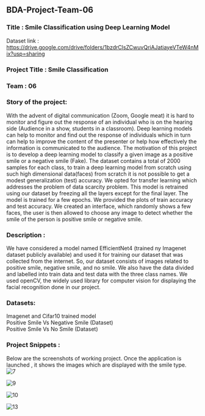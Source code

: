 ## BDA-Project-Team-06  
### Title : Smile Classification using Deep Learning Model  
 Dataset link : https://drive.google.com/drive/folders/1bzdrClsZCwuvQriAJatiayeVTeW4nMix?usp=sharing

### Project Title : Smile Classification
### Team : 06

### Story of the project:
With the advent of digital communication (Zoom, Google meat) it is hard to monitor and figure out the response of an individual who is on the hearing side (Audience in a show, students in a classroom). Deep learning models can help to monitor and find out the response of individuals which in turn can help to improve the content of the presenter or help how effectively the information is communicated to the audience. The motivation of this project is to develop a deep learning model to classify a given image as a positive smile or a negative smile (Fake). The dataset contains a total of 2000 samples for each class, to train a deep learning model from scratch using such high dimensional data(faces) from scratch it is not possible to get a modest generalization (test) accuracy. We opted for transfer learning which addresses the problem of data scarcity problem. This model is retrained using our dataset by freezing all the layers except for the final layer. The model is trained for a few epochs. We provided the plots of train accuracy and test accuracy. We created an interface, which randomly shows a few faces, the user is then allowed to choose any image to detect whether the smile of the person is positive smile or negative smile.

### Description :
We have considered a model named EfficientNet4 (trained ny Imagenet dataset publicly available) and used it for training our dataset that was collected from the internet. So, our dataset consists of images related to positive smile, negative smile, and no smile. We also have the data divided and labelled into train data and test data with the three class names. We used openCV, the widely used library for computer vision for displaying the facial recognition done in our project. 

### Datasets:
Imagenet and Cifar10 trained model  
Positive Smile Vs Negative Smile (Dataset)  
Positive Smile Vs No Smile (Dataset)

### Project Snippets :
Below are the screenshots of working project. Once the application is launched , it shows the images which are displayed with the smile type.  
![7](https://user-images.githubusercontent.com/79431387/146981222-f49775ea-2860-4ecc-9674-bf3c622124f9.png)  

![9](https://user-images.githubusercontent.com/79431387/146981536-00bcff0c-4ac4-4d19-ad46-98123a061e2c.png)  

![10](https://user-images.githubusercontent.com/79431387/146981595-ea71aa5e-5ec9-4a28-b44f-531b0ab7e35c.png)  

![13](https://user-images.githubusercontent.com/79431387/146981645-715138b0-e4c0-4679-9134-449c30cc4553.png)



